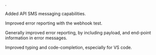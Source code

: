 .

Added API SMS messaging capabilities.

Improved error reporting with the webhook test.

Generally improved error reporting, by including payload, and end-point information in error messages.

Improved typing and code-completion, especially for VS code.
